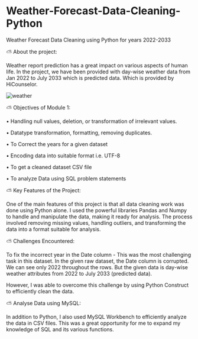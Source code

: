 # Weather-Forecast-Data-Cleaning-Python
Weather Forecast Data Cleaning using Python for years 2022-2033

⛅ About the project:

Weather report prediction has a great impact on various aspects of human life. In the project, we have been provided with day-wise weather data from Jan 2022 to July 2033 which is predicted data.
Which is provided by HiCounselor.

![weather](https://user-images.githubusercontent.com/104161600/219275554-5953d3f5-2c74-4200-a6ef-8fd18ac94571.jpg)

⛅ Objectives of Module 1:

• Handling null values, deletion, or transformation of irrelevant values.

• Datatype transformation, formatting, removing duplicates.

• To Correct the years for a given dataset

• Encoding data into suitable format i.e. UTF-8

• To get a cleaned dataset CSV file

• To analyze Data using SQL problem statements
 
⛅ Key Features of the Project:

One of the main features of this project is that all data cleaning work was done using Python alone. I used the powerful libraries Pandas and Numpy to handle and manipulate the data, making it ready for analysis. The process involved removing missing values, handling outliers, and transforming the data into a format suitable for analysis.
 
⛅ Challenges Encountered:

To fix the incorrect year in the Date column - This was the most challenging task in this dataset. In the given raw dataset, the Date column is corrupted. We can see only 2022 throughout the rows. But the given data is day-wise weather attributes from 2022 to July 2033 (predicted data).

However, I was able to overcome this challenge by using Python Construct to efficiently clean the data.
 
⛅ Analyse Data using MySQL:

In addition to Python, I also used MySQL Workbench to
efficiently analyze the data in CSV files. This was a great opportunity for me to expand my knowledge of SQL and its various
functions.
